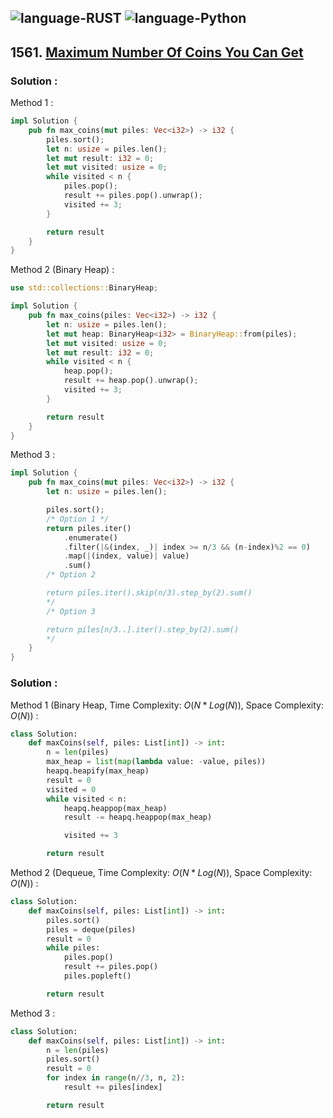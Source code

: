 ![language-RUST](https://img.shields.io/badge/%20-RUST-8d4004?style=for-the-badge&logo=RUST)
![language-Python](https://img.shields.io/badge/%20-Python-ffd43b?style=for-the-badge&logo=PYTHON)
---

## 1561. [Maximum Number Of Coins You Can Get](https://leetcode.com/problems/maximum-number-of-coins-you-can-get)

### Solution :

Method 1 :
```rust
impl Solution {
    pub fn max_coins(mut piles: Vec<i32>) -> i32 {
        piles.sort();
        let n: usize = piles.len();
        let mut result: i32 = 0;
        let mut visited: usize = 0;
        while visited < n {
            piles.pop();
            result += piles.pop().unwrap();
            visited += 3;
        }

        return result
    }
}
```

Method 2 (Binary Heap) :
```rust
use std::collections::BinaryHeap;

impl Solution {
    pub fn max_coins(piles: Vec<i32>) -> i32 {
        let n: usize = piles.len();
        let mut heap: BinaryHeap<i32> = BinaryHeap::from(piles);
        let mut visited: usize = 0;
        let mut result: i32 = 0;
        while visited < n {
            heap.pop();
            result += heap.pop().unwrap();
            visited += 3;
        }

        return result
    }
}
```

Method 3 :
```rust
impl Solution {
    pub fn max_coins(mut piles: Vec<i32>) -> i32 {
        let n: usize = piles.len();

        piles.sort();
        /* Option 1 */
        return piles.iter()
            .enumerate()
            .filter(|&(index, _)| index >= n/3 && (n-index)%2 == 0)
            .map(|(index, value)| value)
            .sum()
        /* Option 2

        return piles.iter().skip(n/3).step_by(2).sum()
        */
        /* Option 3

        return piles[n/3..].iter().step_by(2).sum()
        */
    }
}
```

### Solution :

Method 1 (Binary Heap, Time Complexity: $O(N*Log(N))$, Space Complexity: $O(N)$) :
```python
class Solution:
    def maxCoins(self, piles: List[int]) -> int:
        n = len(piles)
        max_heap = list(map(lambda value: -value, piles))
        heapq.heapify(max_heap)
        result = 0
        visited = 0
        while visited < n:
            heapq.heappop(max_heap)
            result -= heapq.heappop(max_heap)

            visited += 3

        return result
```

Method 2 (Dequeue, Time Complexity: $O(N*Log(N))$, Space Complexity: $O(N)$) :
```python
class Solution:
    def maxCoins(self, piles: List[int]) -> int:
        piles.sort()
        piles = deque(piles)
        result = 0
        while piles:
            piles.pop()
            result += piles.pop()
            piles.popleft()

        return result
```

Method 3 :
```python
class Solution:
    def maxCoins(self, piles: List[int]) -> int:
        n = len(piles)
        piles.sort()
        result = 0
        for index in range(n//3, n, 2):
            result += piles[index]

        return result
```
